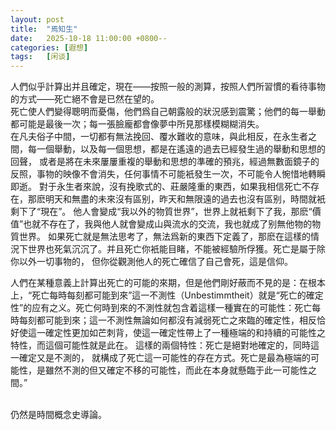 ```yaml
---
layout: post
title:  "焉知生"
date:   2025-10-18 11:00:00 +0800--
categories: [遐想]
tags:   [闲谈]
---
```

人們似乎計算出并且確定，現在——按照一般的測算，按照人們所習慣的看待事物的方式——死亡絕不會是已然在望的。<br>
死亡使人們變得聰明而憂傷，他們爲自己朝露般的狀況感到震驚；他們的每一舉動都可能是最後一次；每一張臉龐都會像夢中所見那樣模糊糊消失。
<br>
在凡夫俗子中間，一切都有無法挽回、覆水難收的意味，與此相反，在永生者之間，每一個舉動，以及每一個思想，都是在遙遠的過去已經發生過的舉動和思想的回聲，
或者是將在未來屢屢重複的舉動和思想的準確的預兆，經過無數面鏡子的反照，事物的映像不會消失，任何事情不可能衹發生一次，不可能令人惋惜地轉瞬即逝。
對于永生者來說，沒有挽歌式的、莊嚴隆重的東西，如果我相信死亡不存在，那麽明天和無盡的未來沒有區别，昨天和無限遠的過去也沒有區别，時間就衹剩下了“現在”。
他人會變成“我以外的物質世界”，世界上就衹剩下了我，那麽“價值”也就不存在了，我與他人就會變成山與流水的交流，我也就成了别無他物的物質世界。
如果死亡就是無法思考了，無法爲新的東西下定義了，那麽在這樣的情況下世界也死氣沉沉了。并且死亡你衹能目睹，不能被經驗所俘獲。死亡是屬于除你以外一切事物的，
但你從觀測他人的死亡確信了自己會死，這是信仰。
<br>

人們在某種意義上計算出死亡的可能的來期，但是他們剛好蔽而不見的是：在根本上，“死亡每時每刻都可能到來”這一不測性（Unbestimmtheit）就是“死亡的確定性”的应有之义。死亡何時到來的不測性就包含着這樣一種實在的可能性：死亡每時每刻都可能到來；這一不測性無論如何都沒有減弱死亡之來臨的確定性，相反恰好使這一確定性更加如芒刺背，使這一確定性帶上了一種極端的和持續的可能性之特性，而這個可能性就是此在。
這樣的兩個特性：死亡是絕對地確定的，同時這一確定又是不測的，
就構成了死亡這一可能性的存在方式。死亡是最為極端的可能性，是雖然不測的但又確定不移的可能性，而此在本身就懸臨于此一可能性之間。”

<br>
仍然是時間概念史導論。



